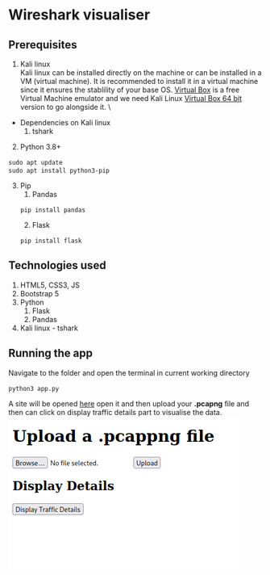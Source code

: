 # Wireshark visualiser

## Prerequisites
1. Kali linux \
Kali linux can be installed directly on the machine or can be installed in a VM (virtual machine). It is recommended to install it in a virtual machine since it ensures the stablility of your base OS. [Virtual Box](https://www.virtualbox.org/wiki/Downloads) is a free Virtual Machine emulator and we need Kali Linux [Virtual Box 64 bit](https://www.kali.org/get-kali/#kali-virtual-machines) version to go alongside it. \

- Dependencies on Kali linux
    1. tshark
2. Python 3.8+
```
sudo apt update
sudo apt install python3-pip
```
3. Pip
    1. Pandas
    ```
    pip install pandas
    ```
    2. Flask
    ```
    pip install flask
    ```
## Technologies used
1. HTML5, CSS3, JS
2. Bootstrap 5
3. Python
    1. Flask
    2. Pandas
4. Kali linux - tshark

## Running the app
Navigate to the folder and open the terminal in current working directory
```
python3 app.py 
```
A site will be opened [here](http://127.0.0.1:5000) open it and then upload your **.pcapng** file and then can click on display traffic details part to visualise the data. \
![Home page](docs_assets/img_home.png)